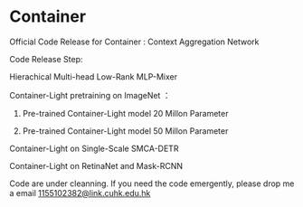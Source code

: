 # Container
Official Code Release for Container : Context Aggregation Network

Code Release Step:

Hierachical Multi-head Low-Rank MLP-Mixer

Container-Light pretraining on ImageNet ：

1. Pre-trained Container-Light model 20 Millon Parameter

2. Pre-trained Container-Light model 50 Millon Parameter

Container-Light on Single-Scale SMCA-DETR

Container-Light on RetinaNet and Mask-RCNN

Code are under cleanning. If you need the code emergently, please drop me a email 1155102382@link.cuhk.edu.hk 
